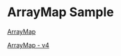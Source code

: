 ArrayMap Sample
====

[ArrayMap](http://developer.android.com/reference/android/util/ArrayMap.html)

[ArrayMap - v4](http://developer.android.com/reference/android/support/v4/util/ArrayMap.html)